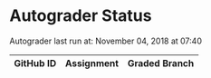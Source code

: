 # Autograder Status
Autograder last run at: November 04, 2018 at 07:40

| GitHub ID | Assignment | Graded Branch |
|-----------|------------|---------------|
